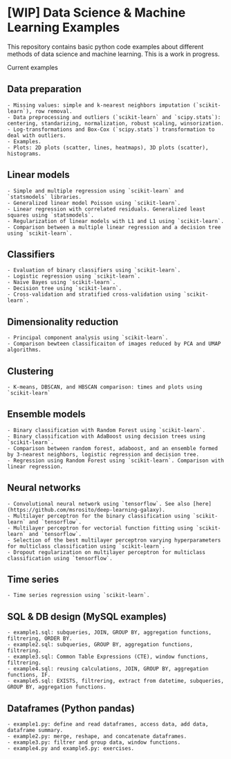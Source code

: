 # [WIP] Data Science & Machine Learning Examples

This repository contains basic python code examples about different methods of data science and machine learning. This is a work in progress.

Current examples

## Data preparation
    - Missing values: simple and k-nearest neighbors imputation (`scikit-learn`), row removal.
    - Data preprocessing and outliers (`scikit-learn` and `scipy.stats`): centering, standarizing, normalization, robust scaling, winsorization.
    - Log-transformations and Box-Cox (`scipy.stats`) transformation to deal with outliers.
    - Examples.
    - Plots: 2D plots (scatter, lines, heatmaps), 3D plots (scatter), histograms.
    
## Linear models
    - Simple and multiple regression using `scikit-learn` and `statsmodels` libraries.
    - Generalized linear model Poisson using `scikit-learn`.
    - Linear regression with correlated residuals. Generalized least squares using `statsmodels`.
    - Regularization of linear models with L1 and L1 using `scikit-learn`.
    - Comparison between a multiple linear regression and a decision tree using `scikit-learn`.
    
## Classifiers
    - Evaluation of binary classifiers using `scikit-learn`.
    - Logistic regression using `scikit-learn`.
    - Naive Bayes using `scikit-learn`.
    - Decision tree using `scikit-learn`. 
    - Cross-validation and stratified cross-validation using `scikit-learn`.
    
## Dimensionality reduction
    - Principal component analysis using `scikit-learn`.
    - Comparison bewteen classificaiton of images reduced by PCA and UMAP algorithms.
    
## Clustering
    - K-means, DBSCAN, and HBSCAN comparison: times and plots using `scikit-learn`
    
## Ensemble models
    - Binary classification with Random Forest using `scikit-learn`.
    - Binary classification with AdaBoost using decision trees using `scikit-learn`.
    - Comparison between random forest, adaboost, and an ensemble formed by 3-nearest neighbors, logistic regression and decision tree.
    - Regression using Random Forest using `scikit-learn`. Comparison with linear regression.
    
## Neural networks
    - Convolutional neural network using `tensorflow`. See also [here](https://github.com/msrosito/deep-learning-galaxy).
    - Multilayer perceptron for the binary classification using `scikit-learn` and `tensorflow`.
    - Multilayer perceptron for vectorial function fitting using `scikit-learn` and `tensorflow`.
    - Selection of the best multilayer perceptron varying hyperparameters for multiclass classification using `scikit-learn`.
    - Dropout regularization on multilayer perceptron for multiclass classification using `tensorflow`.
    
## Time series
    - Time series regression using `scikit-learn`.
    
## SQL & DB design (MySQL examples)
    - example1.sql: subqueries, JOIN, GROUP BY, aggregation functions, filtrering, ORDER BY.
    - example2.sql: subqueries, GROUP BY, aggregation functions, filtrering.
    - example3.sql: Common Table Expressions (CTE), window functions, filtrering.
    - example4.sql: reusing calculations, JOIN, GROUP BY, aggregation functions, IF.
    - example5.sql: EXISTS, filtrering, extract from datetime, subqueries, GROUP BY, aggregation functions.
    
## Dataframes (Python pandas)
    - example1.py: define and read dataframes, access data, add data, dataframe summary.
    - example2.py: merge, reshape, and concatenate dataframes.
    - example3.py: filtrer and group data, window functions. 
    - example4.py and example5.py: exercises.
    
